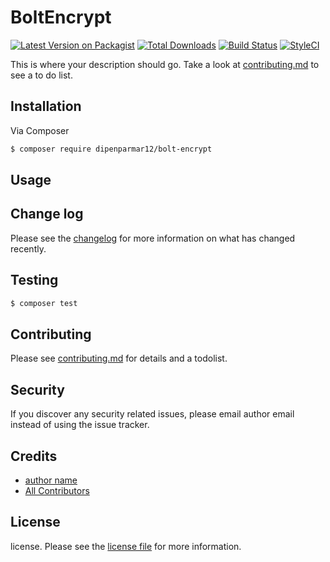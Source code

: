 # BoltEncrypt

[![Latest Version on Packagist][ico-version]][link-packagist]
[![Total Downloads][ico-downloads]][link-downloads]
[![Build Status][ico-travis]][link-travis]
[![StyleCI][ico-styleci]][link-styleci]

This is where your description should go. Take a look at [contributing.md](contributing.md) to see a to do list.

## Installation

Via Composer

``` bash
$ composer require dipenparmar12/bolt-encrypt
```

## Usage

## Change log

Please see the [changelog](changelog.md) for more information on what has changed recently.

## Testing

``` bash
$ composer test
```

## Contributing

Please see [contributing.md](contributing.md) for details and a todolist.

## Security

If you discover any security related issues, please email author email instead of using the issue tracker.

## Credits

- [author name][link-author]
- [All Contributors][link-contributors]

## License

license. Please see the [license file](license.md) for more information.

[ico-version]: https://img.shields.io/packagist/v/dipenparmar12/bolt-encrypt.svg?style=flat-square
[ico-downloads]: https://img.shields.io/packagist/dt/dipenparmar12/bolt-encrypt.svg?style=flat-square
[ico-travis]: https://img.shields.io/travis/dipenparmar12/bolt-encrypt/master.svg?style=flat-square
[ico-styleci]: https://styleci.io/repos/12345678/shield

[link-packagist]: https://packagist.org/packages/dipenparmar12/bolt-encrypt
[link-downloads]: https://packagist.org/packages/dipenparmar12/bolt-encrypt
[link-travis]: https://travis-ci.org/dipenparmar12/bolt-encrypt
[link-styleci]: https://styleci.io/repos/12345678
[link-author]: https://github.com/dipenparmar12
[link-contributors]: ../../contributors
